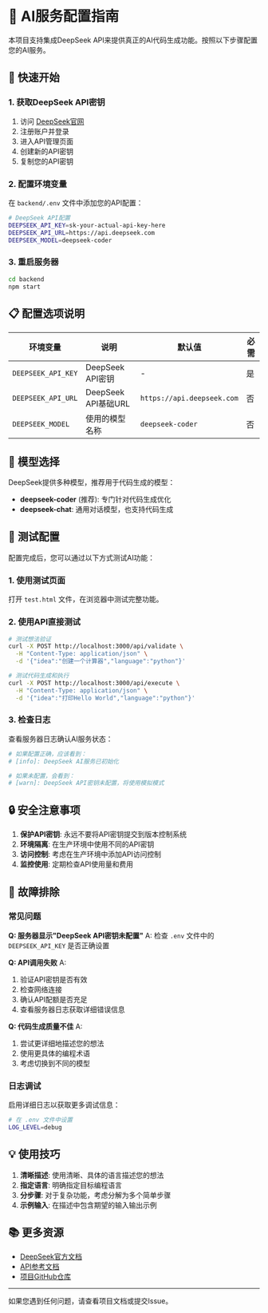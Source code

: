 # 🤖 AI服务配置指南

本项目支持集成DeepSeek API来提供真正的AI代码生成功能。按照以下步骤配置您的AI服务。

## 🚀 快速开始

### 1. 获取DeepSeek API密钥

1. 访问 [DeepSeek官网](https://www.deepseek.com/)
2. 注册账户并登录
3. 进入API管理页面
4. 创建新的API密钥
5. 复制您的API密钥

### 2. 配置环境变量

在 `backend/.env` 文件中添加您的API配置：

```bash
# DeepSeek API配置
DEEPSEEK_API_KEY=sk-your-actual-api-key-here
DEEPSEEK_API_URL=https://api.deepseek.com
DEEPSEEK_MODEL=deepseek-coder
```

### 3. 重启服务器

```bash
cd backend
npm start
```

## 📋 配置选项说明

| 环境变量 | 说明 | 默认值 | 必需 |
|---------|------|--------|------|
| `DEEPSEEK_API_KEY` | DeepSeek API密钥 | - | 是 |
| `DEEPSEEK_API_URL` | DeepSeek API基础URL | `https://api.deepseek.com` | 否 |
| `DEEPSEEK_MODEL` | 使用的模型名称 | `deepseek-coder` | 否 |

## 🔧 模型选择

DeepSeek提供多种模型，推荐用于代码生成的模型：

- **deepseek-coder** (推荐): 专门针对代码生成优化
- **deepseek-chat**: 通用对话模型，也支持代码生成

## 🧪 测试配置

配置完成后，您可以通过以下方式测试AI功能：

### 1. 使用测试页面

打开 `test.html` 文件，在浏览器中测试完整功能。

### 2. 使用API直接测试

```bash
# 测试想法验证
curl -X POST http://localhost:3000/api/validate \
  -H "Content-Type: application/json" \
  -d '{"idea":"创建一个计算器","language":"python"}'

# 测试代码生成和执行
curl -X POST http://localhost:3000/api/execute \
  -H "Content-Type: application/json" \
  -d '{"idea":"打印Hello World","language":"python"}'
```

### 3. 检查日志

查看服务器日志确认AI服务状态：

```bash
# 如果配置正确，应该看到：
# [info]: DeepSeek AI服务已初始化

# 如果未配置，会看到：
# [warn]: DeepSeek API密钥未配置，将使用模拟模式
```

## 🔒 安全注意事项

1. **保护API密钥**: 永远不要将API密钥提交到版本控制系统
2. **环境隔离**: 在生产环境中使用不同的API密钥
3. **访问控制**: 考虑在生产环境中添加API访问控制
4. **监控使用**: 定期检查API使用量和费用

## 🚨 故障排除

### 常见问题

**Q: 服务器显示"DeepSeek API密钥未配置"**
A: 检查 `.env` 文件中的 `DEEPSEEK_API_KEY` 是否正确设置

**Q: API调用失败**
A: 
1. 验证API密钥是否有效
2. 检查网络连接
3. 确认API配额是否充足
4. 查看服务器日志获取详细错误信息

**Q: 代码生成质量不佳**
A: 
1. 尝试更详细地描述您的想法
2. 使用更具体的编程术语
3. 考虑切换到不同的模型

### 日志调试

启用详细日志以获取更多调试信息：

```bash
# 在 .env 文件中设置
LOG_LEVEL=debug
```

## 💡 使用技巧

1. **清晰描述**: 使用清晰、具体的语言描述您的想法
2. **指定语言**: 明确指定目标编程语言
3. **分步骤**: 对于复杂功能，考虑分解为多个简单步骤
4. **示例输入**: 在描述中包含期望的输入输出示例

## 📚 更多资源

- [DeepSeek官方文档](https://docs.deepseek.com/)
- [API参考文档](https://docs.deepseek.com/api/)
- [项目GitHub仓库](https://github.com/your-repo/idea-to-meu)

---

如果您遇到任何问题，请查看项目文档或提交Issue。